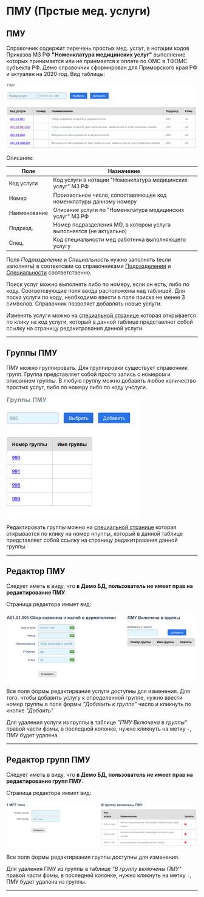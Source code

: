 # ПМУ (Прстые мед. услуги)

## ПМУ

Справочник содержит перечень простых мед. услуг, в нотации кодов Приказов МЗ РФ
**"Номенклатура медицинских услуг"** выполнение которых принимается или не
принмается к оплате по ОМС в ТФОМС субъекта РФ. Демо справочник сформирован для
Приморского края РФ и актуален на 2020 год. Вид таблицы:

![Справочник "ПМУ"](./images/pmu_table.png)

Описание:

Поле | Назначение
---- | --------
Код услуги | Код услуги в нотации "Номенклатура медицинских услуг" МЗ РФ
Номер | Произвольное число, сопоставляющее код номенклатуры данному номеру
Наименование | Описание услуги по "Номенклатура медицинских услуг" МЗ РФ
Подразд. | Номер подразделения МО, в котором услуга выполняется (не актуально)
Спец. | Код специальности мед работника выполняющего услугу

Поля *Подразделение* и *Специальность* нужно заполнять (если заполнять) в соответсвии со
справочниками [Подразделения](./local.md#диагностические-подразделения) и
[Специальности](./prof.md#специальности) соответственно.

Поиск услуг можно выполнять либо по номеру, если он есть, либо по коду. Соответсвующие
поля ввода расположены над таблицей. Для поска услуги по коду, необходимо ввести в поле
поиска не менее 3 символов. Справочник позволяет добавлять новые услуги.

Изменять услуги можно на [специальной странице](#редактор-пму) которая открывается по
клику на код услуги, который в данной таблице представляет собой ссылку на страницу
редакитрования данной услуги.

---

## Группы ПМУ

ПМУ можно группировать. Для группировки существует справочник групп. Группа представляет
собой просто запись с номером и описанием группы. В любую группу можно добавить любое
количество простых услуг, либо по номеру либо по коду учслуги.

![Справочник "Группы ПМУ"](./images/pmu_group.png)

Редактировать группы можно на [специальной странице](#редактор-групп-пму) которая открывается
по клику на номер нпуппы, который в данной таблице представляет собой ссылку на страницу
редакитрования данной группы.

---

## Редактор ПМУ

Следует иметь в виду, что **в Демо БД, пользователь не имеет прав на редактирование ПМУ**.

Страница редактора иммет вид:

![Редактор ПМУ](./images/edit_pmu.png)

Все поля формы редактирвания услуги доступны для изменения. Для того, чтобы добавить
услугу к определенной группе, нужно ввести номер группы в поле формы *"Добавить к группе"*
число и кликнуть по кнопке *"Добаить"*

Для удаления услуги из группы в таблице *"ПМУ Включена в группы"* правой части фомы,
в последней колонке, нужно кликнуть на метку `-`, ПМУ будет удалена.

---

## Редактор групп ПМУ

Следует иметь в виду, что **в Демо БД, пользователь не имеет прав на редактирование групп ПМУ**.

Страница редактора иммет вид:

![Редактор ПМУ](./images/edit_grup_pmu.png)

Все поля формы редактирвания группы доступны для изменения.

Для удаления ПМУ из группы в таблице *"В группу включены ПМУ"* правой части фомы,
в последней колонке, нужно кликнуть на метку `-`, ПМУ будет удалена из группы.

---
